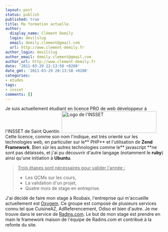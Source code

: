 ```yaml
---
layout: post
status: publish
published: true
title: Ma formation actuelle.
author:
  display_name: Clément Demily
  login: devilslug
  email: demily.clement@gmail.com
  url: http://www.clement-demily.fr
author_login: devilslug
author_email: demily.clement@gmail.com
author_url: http://www.clement-demily.fr
date: '2011-03-29 22:13:58 +0200'
date_gmt: '2011-03-29 20:13:58 +0200'
categories:
- etudes
tags:
- insset
comments: []
---
```


Je suis actuellement étudiant en licence PRO de web développeur à l'INSSET de Saint Quentin.
<a href="{{ site.base_url }}/img/2011/03/logo_insset.png"><img class="aligncenter size-medium wp-image-32" title="logo_insset" src="{{ site.base_url }}/wp-content/uploads/2011/03/logo_insset-300x69.png" alt="Logo de l'INSSET" width="300" height="69" /></a>
Cette licence, comme son nom l'indique, est très orienté sur les technologies web, en particulier sur le** PHP** et l'utilisation de **Zend Framework**. Bien sûr les autres technologies comme le** javascript **ne sont pas délaissés, et j'ai pu découvrir d'autre langage (notamment le **ruby**)  ainsi qu'une initiation à **Ubuntu**.
<blockquote>
<span style="text-decoration: underline;">Trois étapes sont nécessaires pour valider l'année :</span>

 * Les QCMs sur les cours,
 * La validation d'un projet,
 * Quatre mois de stage en entreprise.

</blockquote>
J'ai décidé de faire mon stage à Roubaix, l'entreprise qui m'accueille actuellement est <a href="http://www.oxygem.tv/">Oxygem</a>. Ce groupe est composé de plusieurs services connu tel que CuisineAZ, AdReferencement, Odiso et bien d'autre. Je me trouve dans le service de <a href="http://www.radins.com">Radins.com</a>. Le but de mon stage est prendre en main le framework maison de l'équipe de Radins.com et contribué à la refonte du site.
